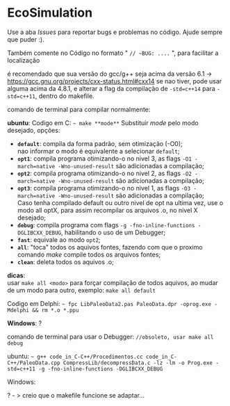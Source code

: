 # EcoSimulation

Use a aba _Issues_ para reportar bugs e problemas no código. Ajude sempre que puder :).

Também comente no Código no formato " `// ~BUG: ....` ", para facilitar a localização

é recomendado que sua versão do gcc/g++ seja acima da versão 6.1  -> https://gcc.gnu.org/projects/cxx-status.html#cxx14
se nao tiver, pode usar alguma acima da 4.8.1, e alterar a flag da compilação de `-std=c++14` para `-std=c++11`, dentro do makefile.


comando de terminal para compilar normalmente:

**ubuntu**:
Codigo em C:
    `~ make **mode**`
Substituir *mode* pelo modo desejado, opções:

- **`default`**: compila da forma padrão, sem otimização (-O0);<br/>
    nao informar o modo é equivalente a selecionar `default`;
- **`opt1`**: compila programa otimizando-o no nivel 3, as flags `-O1 -march=native -Wno-unused-result` são adicionadas a compilação;
- **`opt2`**: compila programa otimizando-o no nivel 2, as flags `-O2 -march=native -Wno-unused-result` são adicionadas a compilação;
- **`opt3`**: compila programa otimizando-o no nivel 1, as flags `-O3 -march=native -Wno-unused-result` são adicionadas a compilação;<br/>
    Caso tenha compilado default ou outro nivel de opt na ultima vez, use o modo all optX, para assim recompilar os arquivos .o, no nivel X desejado;
- **`debug`**: compila programa com flags `-g -fno-inline-functions -DGLIBCXX_DEBUG`, habilitando o uso de um Debugger;
- **`fast`**: equivale ao modo `opt2`;
- **`all`**: "toca" todos os aquivos fontes, fazendo com que o proximo comando *make* compile todos os arquivos fontes;
- **`clean`**: deleta todos os aquivos .o;<br/>

**dicas**:<br/>usar `make all <modo>` para forçar compilação de todos aquivos, ao mudar de um modo para outro, exemplo: `make all default`



Codigo em Delphi:
    `~ fpc LibPaleoData2.pas PaleoData.dpr -oprog.exe -Mdelphi && rm *.o *.ppu`
    
**Windows**:
?

comando de terminal para usar o Debugger:   `//obsoleto, usar make all debug`

ubuntu:
    `~ g++ code_in_C-C++/Procedimentos.cc code_in_C-C++/PaleoData.cpp CompressLib/decompressData.c -lz -lm -o Prog.exe -std=c++11 -g -fno-inline-functions -DGLIBCXX_DEBUG`

Windows:

? - > creio que o makefile funcione se adaptar...
